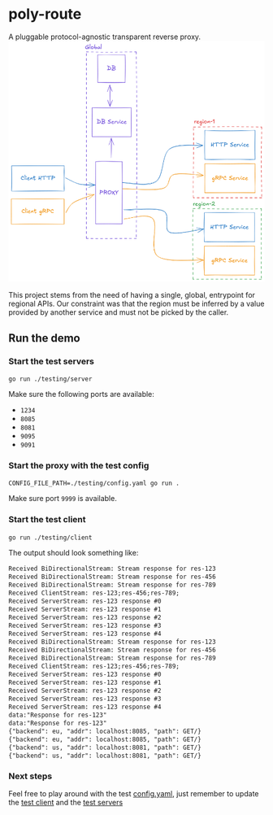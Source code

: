 # poly-route
A pluggable protocol-agnostic transparent reverse proxy.
![img.png](img.png)

This project stems from the need of having a single, global, entrypoint for regional APIs.
Our constraint was that the region must be inferred by a value provided by another service and must not be picked by the caller.

## Run the demo

### Start the test servers
```shell
go run ./testing/server
```

Make sure the following ports are available:
- `1234`
- `8085`
- `8081`
- `9095`
- `9091`

### Start the proxy with the test config
```shell
CONFIG_FILE_PATH=./testing/config.yaml go run .
```

Make sure port `9999` is available.

### Start the test client
```shell
go run ./testing/client
```

The output should look something like:
```shell
Received BiDirectionalStream: Stream response for res-123
Received BiDirectionalStream: Stream response for res-456
Received BiDirectionalStream: Stream response for res-789
Received ClientStream: res-123;res-456;res-789;
Received ServerStream: res-123 response #0
Received ServerStream: res-123 response #1
Received ServerStream: res-123 response #2
Received ServerStream: res-123 response #3
Received ServerStream: res-123 response #4
Received BiDirectionalStream: Stream response for res-123
Received BiDirectionalStream: Stream response for res-456
Received BiDirectionalStream: Stream response for res-789
Received ClientStream: res-123;res-456;res-789;
Received ServerStream: res-123 response #0
Received ServerStream: res-123 response #1
Received ServerStream: res-123 response #2
Received ServerStream: res-123 response #3
Received ServerStream: res-123 response #4
data:"Response for res-123"
data:"Response for res-123"
{"backend": eu, "addr": localhost:8085, "path": GET/}
{"backend": eu, "addr": localhost:8085, "path": GET/}
{"backend": us, "addr": localhost:8081, "path": GET/}
{"backend": us, "addr": localhost:8081, "path": GET/}
```

### Next steps
Feel free to play around with the test [config.yaml](testing/config.yaml), just remember to update the [test client](testing/client/main.go) and the [test servers](testing/server/main.go)
